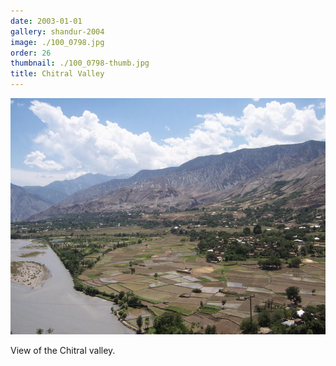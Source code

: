 ```yaml
---
date: 2003-01-01
gallery: shandur-2004
image: ./100_0798.jpg
order: 26
thumbnail: ./100_0798-thumb.jpg
title: Chitral Valley
---
```


![Chitral Valley](./100_0798.jpg)

View of the Chitral valley.